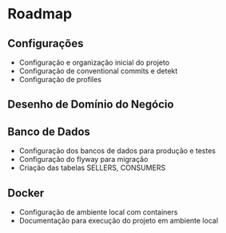 # Roadmap

## Configurações
- Configuração e organização inicial do projeto
- Configuração de conventional commits e detekt
- Configuração de profiles

## Desenho de Domínio do Negócio

## Banco de Dados
- Configuração dos bancos de dados para produção e testes
- Configuração do flyway para migração
- Criação das tabelas SELLERS, CONSUMERS

## Docker
- Configuração de ambiente local com containers
- Documentação para execução do projeto em ambiente local